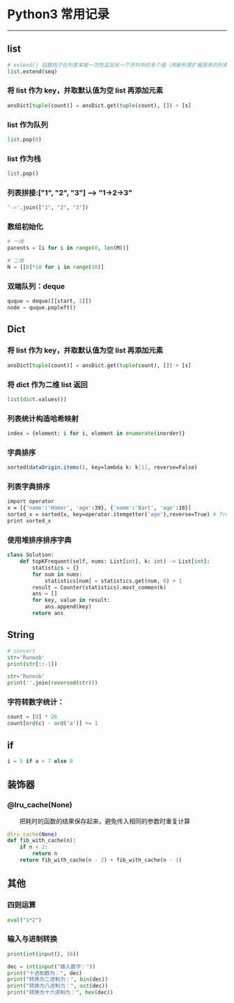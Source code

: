 # Python3 常用记录

---

## list

```python
# extend() 函数用于在列表末尾一次性追加另一个序列中的多个值（用新列表扩展原来的列表）。
list.extend(seq)
```

### 将 list 作为 key，并取默认值为空 list 再添加元素

```python
ansDict[tuple(count)] = ansDict.get(tuple(count), []) + [s]
```

### list 作为队列

```python
list.pop(0)
```

### list 作为栈

```python
list.pop()
```

### 列表拼接:["1", "2", "3"] --> "1->2->3"

```python
"->".join(["1", "2", "3"])
```

### 数组初始化

```python
# 一维
parents = [i for i in range(0, len(M))]

# 二维
N = [[0]*10 for i in range(10)]
```

### 双端队列：deque

```python
quque = deque([[start, 1]])
node = quque.popleft()
```

## Dict

### 将 list 作为 key，并取默认值为空 list 再添加元素

```python
ansDict[tuple(count)] = ansDict.get(tuple(count), []) + [s]
```

### 将 dict 作为二维 list 返回

```python
list(dict.values())
```

### 列表统计构造哈希映射

```python
index = {element: i for i, element in enumerate(inorder)}
```

### 字典排序

```sh
sorted(dataOrigin.items(), key=lambda k: k[1], reverse=False)
```

### 列表字典排序

```sh
import operator
x = [{'name':'Homer', 'age':39}, {'name':'Bart', 'age':10}]
sorted_x = sorted(x, key=operator.itemgetter('age'),reverse=True) # True 是倒叙  默认是False
print sorted_x
```

### 使用堆排序排序字典

```python
class Solution:
    def topKFrequent(self, nums: List[int], k: int) -> List[int]:
        statistics = {}
        for num in nums:
            statistics[num] = statistics.get(num, 0) + 1
        result = Counter(statistics).most_common(k)
        ans = []
        for key, value in result:
            ans.append(key)
        return ans
```

## String

```python
# convert
str='Runoob'
print(str[::-1])

str='Runoob'
print(''.join(reversed(str)))
```

### 字符转数字统计：

```python
count = [0] * 26
count[ord(c) - ord('a')] += 1
```

## if

```python
i = 5 if a > 7 else 0
```

## 装饰器

### @lru_cache(None)

&ensp;&ensp;&ensp;&ensp;把耗时的函数的结果保存起来，避免传入相同的参数时重复计算

```python
@lru_cache(None)
def fib_with_cache(n):
    if n < 2:
        return n
    return fib_with_cache(n - 2) + fib_with_cache(n - 1)
```

## 其他

### 四则运算

```python
eval("1*2")
```

### 输入与进制转换

```python
print(int(input(), 16))

dec = int(input("输入数字："))
print("十进制数为：", dec)
print("转换为二进制为：", bin(dec))
print("转换为八进制为：", oct(dec))
print("转换为十六进制为：", hex(dec))
```
